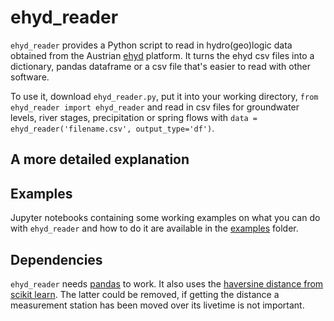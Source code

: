 # ehyd_reader

`ehyd_reader` provides a Python script to read in hydro(geo)logic data obtained from the Austrian [ehyd](https://ehyd.gv.at/) platform.
It turns the ehyd csv files into a dictionary, pandas dataframe or a csv file that's easier to read with other software.

To use it, download `ehyd_reader.py`, put it into your working directory, `from ehyd_reader import ehyd_reader` and read in csv files for groundwater levels, river stages, precipitation or spring flows with `data = ehyd_reader('filename.csv', output_type='df')`.

## A more detailed explanation



## Examples

Jupyter notebooks containing some working examples on what you can do with `ehyd_reader` and how to do it are available in the [examples](https://github.com/joha1/ehyd_reader/tree/master/examples) folder.

## Dependencies

`ehyd_reader` needs [pandas](https://github.com/pandas-dev/pandas) to work. It also uses the [haversine distance from scikit learn](https://scikit-learn.org/stable/modules/generated/sklearn.metrics.pairwise.haversine_distances.html). The latter could be removed, if getting the distance a measurement station has been moved over its livetime is not important.

